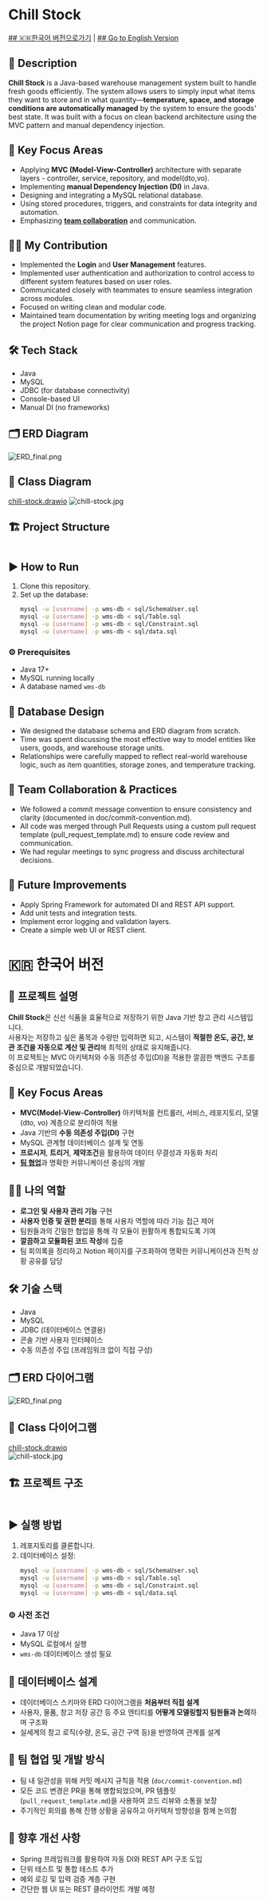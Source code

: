 # Chill Stock

[## 🇰🇷한국어 버전으로가기](#-한국어-버전) | [## Go to English Version](##-Description) 

## 🧾 Description
**Chill Stock** is a Java-based warehouse management system built to handle fresh goods efficiently.
The system allows users to simply input what items they want to store and in what quantity—**temperature, space, and storage conditions are automatically managed** by the system to ensure the goods' best state. It was built with a focus on clean backend architecture using the MVC pattern and manual dependency injection.

## 🔑 Key Focus Areas
- Applying **MVC (Model-View-Controller)** architecture with separate layers - controller, service, repository, and model(dto,vo).
- Implementing **manual Dependency Injection (DI)** in Java.
- Designing and integrating a MySQL relational database.
- Using stored procedures, triggers, and constraints for data integrity and automation.
- Emphasizing [**team collaboration**](https://www.notion.so/1bd501101bba80578e4ee8296e04559a?v=1bd501101bba802f92d2000c7960b5ac) and communication.

## 👩‍💻 My Contribution
- Implemented the **Login** and **User Management** features.
- Implemented user authentication and authorization to control access to different system features based on user roles.
- Communicated closely with teammates to ensure seamless integration across modules.
- Focused on writing clean and modular code.
- Maintained team documentation by writing meeting logs and organizing the project Notion page for clear communication and progress tracking.

## 🛠 Tech Stack
- Java
- MySQL
- JDBC (for database connectivity)
- Console-based UI
- Manual DI (no frameworks)

## 🗂️ ERD Diagram 
![ERD_final.png](ERD_final.png)

## 🧱 Class Diagram 
[chill-stock.drawio](../../../Downloads/Smart-fresh.drawio)
![chill-stock.jpg](chill-stock.jpg)

## 🏗 Project Structure
```

```
## ▶️ How to Run
1. Clone this repository.
2. Set up the database:
   ```bash
   mysql -u [username] -p wms-db < sql/SchemaUser.sql
   mysql -u [username] -p wms-db < sql/Table.sql
   mysql -u [username] -p wms-db < sql/Constraint.sql
   mysql -u [username] -p wms-db < sql/data.sql
   
### ⚙️ Prerequisites
- Java 17+
- MySQL running locally
- A database named `wms-db`

## 🧬 Database Design
- We designed the database schema and ERD diagram from scratch.
- Time was spent discussing the most effective way to model entities like users, goods, and warehouse storage units.
- Relationships were carefully mapped to reflect real-world warehouse logic, such as item quantities, storage zones, and temperature tracking.

## 🤝 Team Collaboration & Practices
- We followed a commit message convention to ensure consistency and clarity (documented in doc/commit-convention.md).
- All code was merged through Pull Requests using a custom pull request template (pull_request_template.md) to ensure code review and communication.
- We had regular meetings to sync progress and discuss architectural decisions.

## 🌱 Future Improvements
- Apply Spring Framework for automated DI and REST API support.
- Add unit tests and integration tests.
- Implement error logging and validation layers.
- Create a simple web UI or REST client.

# 🇰🇷 한국어 버전

## 🧾 프로젝트 설명
**Chill Stock**은 신선 식품을 효율적으로 저장하기 위한 Java 기반 창고 관리 시스템입니다.  
사용자는 저장하고 싶은 품목과 수량만 입력하면 되고, 시스템이 **적절한 온도, 공간, 보관 조건을 자동으로 계산 및 관리**해 최적의 상태로 유지해줍니다.  
이 프로젝트는 MVC 아키텍처와 수동 의존성 주입(DI)을 적용한 깔끔한 백엔드 구조를 중심으로 개발되었습니다.

## 🔑 Key Focus Areas
- **MVC(Model-View-Controller)** 아키텍처를 컨트롤러, 서비스, 레포지토리, 모델(dto, vo) 계층으로 분리하여 적용
- Java 기반의 **수동 의존성 주입(DI)** 구현
- MySQL 관계형 데이터베이스 설계 및 연동
- **프로시저**, **트리거**, **제약조건**을 활용하여 데이터 무결성과 자동화 처리
- [**팀 협업**](https://www.notion.so/1bd501101bba80578e4ee8296e04559a?v=1bd501101bba802f92d2000c7960b5ac)과 명확한 커뮤니케이션 중심의 개발

## 👩‍💻 나의 역할
- **로그인 및 사용자 관리 기능** 구현
- **사용자 인증 및 권한 분리**를 통해 사용자 역할에 따라 기능 접근 제어
- 팀원들과의 긴밀한 협업을 통해 각 모듈이 원활하게 통합되도록 기여
- **깔끔하고 모듈화된 코드 작성**에 집중
- 팀 회의록을 정리하고 Notion 페이지를 구조화하여 명확한 커뮤니케이션과 진척 상황 공유를 담당

## 🛠 기술 스택
- Java
- MySQL
- JDBC (데이터베이스 연결용)
- 콘솔 기반 사용자 인터페이스
- 수동 의존성 주입 (프레임워크 없이 직접 구성)

## 🗂️ ERD 다이어그램
![ERD_final.png](ERD_final.png)

## 🧱 Class 다이어그램
[chill-stock.drawio](../../../Downloads/Smart-fresh.drawio)  
![chill-stock.jpg](chill-stock.jpg)

## 🏗 프로젝트 구조
```

```

## ▶️ 실행 방법

1. 레포지토리를 클론합니다.
2. 데이터베이스 설정:
   ```bash
   mysql -u [username] -p wms-db < sql/SchemaUser.sql
   mysql -u [username] -p wms-db < sql/Table.sql
   mysql -u [username] -p wms-db < sql/Constraint.sql
   mysql -u [username] -p wms-db < sql/data.sql
   ```

### ⚙️ 사전 조건
- Java 17 이상
- MySQL 로컬에서 실행
- `wms-db` 데이터베이스 생성 필요

## 🧬 데이터베이스 설계

- 데이터베이스 스키마와 ERD 다이어그램을 **처음부터 직접 설계**
- 사용자, 물품, 창고 저장 공간 등 주요 엔티티를 **어떻게 모델링할지 팀원들과 논의**하며 구조화
- 실세계의 창고 로직(수량, 온도, 공간 구역 등)을 반영하여 관계를 설계

## 🤝 팀 협업 및 개발 방식

- 팀 내 일관성을 위해 커밋 메시지 규칙을 적용 (`doc/commit-convention.md`)
- 모든 코드 변경은 PR을 통해 병합되었으며, PR 템플릿(`pull_request_template.md`)을 사용하여 코드 리뷰와 소통을 보장
- 주기적인 회의를 통해 진행 상황을 공유하고 아키텍처 방향성을 함께 논의함

## 🌱 향후 개선 사항

- Spring 프레임워크를 활용하여 자동 DI와 REST API 구조 도입
- 단위 테스트 및 통합 테스트 추가
- 예외 로깅 및 입력 검증 계층 구현
- 간단한 웹 UI 또는 REST 클라이언트 개발 예정